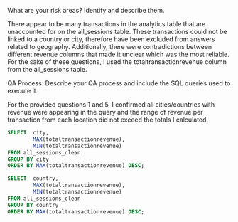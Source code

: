 What are your risk areas? Identify and describe them.

There appear to be many transactions in the analytics table that are unaccounted for on the all_sessions table. These transactions could not be linked to a country or city, therefore have been excluded from answers related to geography.
Additionally, there were contradictions between different revenue columns that made it unclear which was the most reliable. For the sake of these questions, I used the totaltransactionrevenue column from the all_sessions table.




QA Process:
Describe your QA process and include the SQL queries used to execute it.

For the provided questions 1 and 5, I confirmed all cities/countries with revenue were appearing in the query and the range of revenue per transaction from each location did not exceed the totals I calculated.

```SQL
SELECT	city,
		MAX(totaltransactionrevenue),
		MIN(totaltransactionrevenue)
FROM all_sessions_clean
GROUP BY city
ORDER BY MAX(totaltransactionrevenue) DESC;

SELECT	country,
		MAX(totaltransactionrevenue),
		MIN(totaltransactionrevenue)
FROM all_sessions_clean
GROUP BY country
ORDER BY MAX(totaltransactionrevenue) DESC;
```



